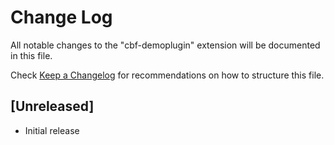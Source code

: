 # Change Log

All notable changes to the "cbf-demoplugin" extension will be documented in this file.

Check [Keep a Changelog](http://keepachangelog.com/) for recommendations on how to structure this file.

## [Unreleased]

- Initial release